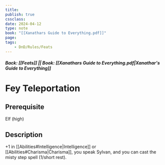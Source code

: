 ```yaml
---
title:
publish: true
cssclass:
date: 2024-04-12
type: note
book: "[[Xanathars Guide to Everything.pdf]]"
page: 
tags:
    - DnD/Rules/Feats
---
```


##### Back: [[Feats]] || Book: [[Xanathars Guide to Everything.pdf|Xanathar's Guide to Everything]]

# Fey Teleportation


## Prerequisite 
Elf (high)

## Description
+1 in [[Abilities#Intelligence|Intelligence]] or [[Abilities#Charisma|Charisma]], you speak Sylvan, and you can cast the misty step spell (1/short rest).